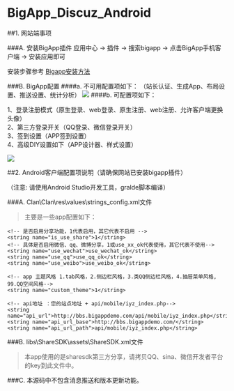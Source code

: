 # BigApp_Discuz_Android

##1. 网站端事项

###A. 安装BigApp插件
应用中心 -> 插件 -> 搜索bigapp -> 点击BigApp手机客户端 -> 安装应用即可

安装步骤参考 [Bigapp安装方法](http://addon.discuz.com/?@bigapp.plugin.doc/install_step)
  
###B. BigApp配置
####a. 不可用配置项如下：
（站长认证、生成App、布局设置、推送设置、统计分析）
![](https://github.com/BigAppOS/BigApp_Discuz_Android/blob/master/screenshots/1.png)
####b. 可配置项如下：
>
1、登录注册模式（原生登录、web登录、原生注册、web注册、允许客户端更换头像）  
2、第三方登录开关（QQ登录、微信登录开关）  
3、签到设置（APP签到设置）  
4、高级DIY设置如下（APP设计器、样式设置）
>>
  ![](https://github.com/BigAppOS/BigApp_Discuz_Android/blob/master/screenshots/2.png)

##2. Android客户端配置项说明（请确保网站已安装bigapp插件）

（注意: 请使用Android Studio开发工具，gralde脚本编译）

###A. Clan\Clan\res\values\strings_config.xml文件
>主要是一些app配置如下：

    <!-- 是否启用分享功能，1代表启用，其它代表不启用 -->
    <string name="is_use_share">1</string>
    <!-- 具体是否启用微信、qq、微博分享，1或use_xx_ok代表使用，其它代表不使用-->
    <string name="use_wechat">use_wechat_ok</string>
    <string name="use_qq">use_qq_ok</string>
    <string name="use_weibo">use_weibo_ok</string>
    
    <!-- app 主题风格 1.tab风格，2.侧边栏风格，3.类QQ侧边栏风格，4.抽屉菜单风格, 99.QQ空间风格-->
    <string name="custom_theme">1</string>
    
    <!-- api地址 ：您的站点地址 + api/mobile/iyz_index.php-->
    <string name="api_url">http://bbs.bigappdemo.com/api/mobile/iyz_index.php</string>
    <string name="api_url_base">http://bbs.bigappdemo.com/</string>
    <string name="api_url_path">api/mobile/iyz_index.php</string>
  
###B. libs\ShareSDK\assets\ShareSDK.xml文件
>本app使用的是sharesdk第三方分享，请拷贝QQ、sina、微信开发者平台的key到此文件中。

###C. 本源码中不包含消息推送和版本更新功能。
